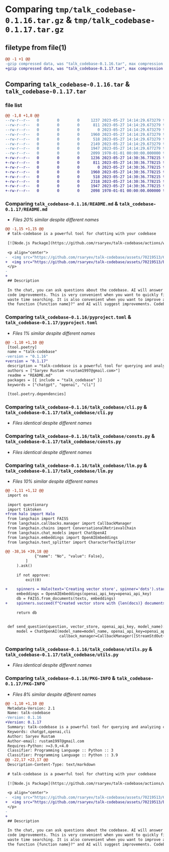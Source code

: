 # Comparing `tmp/talk_codebase-0.1.16.tar.gz` & `tmp/talk_codebase-0.1.17.tar.gz`

## filetype from file(1)

```diff
@@ -1 +1 @@
-gzip compressed data, was "talk_codebase-0.1.16.tar", max compression
+gzip compressed data, was "talk_codebase-0.1.17.tar", max compression
```

## Comparing `talk_codebase-0.1.16.tar` & `talk_codebase-0.1.17.tar`

### file list

```diff
@@ -1,8 +1,8 @@
--rw-r--r--   0        0        0     1237 2023-05-27 14:14:29.673279 talk_codebase-0.1.16/README.md
--rw-r--r--   0        0        0      811 2023-05-27 14:14:29.673279 talk_codebase-0.1.16/pyproject.toml
--rw-r--r--   0        0        0        0 2023-05-27 14:14:29.673279 talk_codebase-0.1.16/talk_codebase/__init__.py
--rw-r--r--   0        0        0     1960 2023-05-27 14:14:29.673279 talk_codebase-0.1.16/talk_codebase/cli.py
--rw-r--r--   0        0        0      518 2023-05-27 14:14:29.673279 talk_codebase-0.1.16/talk_codebase/consts.py
--rw-r--r--   0        0        0     2149 2023-05-27 14:14:29.673279 talk_codebase-0.1.16/talk_codebase/llm.py
--rw-r--r--   0        0        0     1947 2023-05-27 14:14:29.677279 talk_codebase-0.1.16/talk_codebase/utils.py
--rw-r--r--   0        0        0     2099 1970-01-01 00:00:00.000000 talk_codebase-0.1.16/PKG-INFO
+-rw-r--r--   0        0        0     1236 2023-05-27 14:30:36.778215 talk_codebase-0.1.17/README.md
+-rw-r--r--   0        0        0      811 2023-05-27 14:30:36.778215 talk_codebase-0.1.17/pyproject.toml
+-rw-r--r--   0        0        0        0 2023-05-27 14:30:36.778215 talk_codebase-0.1.17/talk_codebase/__init__.py
+-rw-r--r--   0        0        0     1960 2023-05-27 14:30:36.778215 talk_codebase-0.1.17/talk_codebase/cli.py
+-rw-r--r--   0        0        0      518 2023-05-27 14:30:36.778215 talk_codebase-0.1.17/talk_codebase/consts.py
+-rw-r--r--   0        0        0     2318 2023-05-27 14:30:36.778215 talk_codebase-0.1.17/talk_codebase/llm.py
+-rw-r--r--   0        0        0     1947 2023-05-27 14:30:36.778215 talk_codebase-0.1.17/talk_codebase/utils.py
+-rw-r--r--   0        0        0     2098 1970-01-01 00:00:00.000000 talk_codebase-0.1.17/PKG-INFO
```

### Comparing `talk_codebase-0.1.16/README.md` & `talk_codebase-0.1.17/README.md`

 * *Files 20% similar despite different names*

```diff
@@ -1,15 +1,15 @@
 # talk-codebase is a powerful tool for chatting with your codebase
 
 [![Node.js Package](https://github.com/rsaryev/talk-codebase/actions/workflows/python-publish.yml/badge.svg)](https://github.com/rsaryev/talk-codebase/actions/workflows/python-publish.yml)
 
 <p align="center">
-  <img src="https://github.com/rsaryev/talk-codebase/assets/70219513/6d92e905-fb1b-4235-857b-e6e19041ad79" width="800" alt="chat">
+  <img src="https://github.com/rsaryev/talk-codebase/assets/70219513/b5d338f9-14a5-417b-9690-83f5cd66facf" width="800" alt="chat">
 </p>
- 
+
 ## Description
 
 In the chat, you can ask questions about the codebase. AI will answer your questions, and if necessary, it will offer
 code improvements. This is very convenient when you want to quickly find something in the codebase, but don't want to
 waste time searching. It is also convenient when you want to improve a specific function, you can ask "How can I improve
 the function {function name}?" and AI will suggest improvements. Codebase is analyzed using openai.
```

### Comparing `talk_codebase-0.1.16/pyproject.toml` & `talk_codebase-0.1.17/pyproject.toml`

 * *Files 1% similar despite different names*

```diff
@@ -1,10 +1,10 @@
 [tool.poetry]
 name = "talk-codebase"
-version = "0.1.16"
+version = "0.1.17"
 description = "talk-codebase is a powerful tool for querying and analyzing codebases."
 authors = ["Saryev Rustam <rustam1997@gmail.com>"]
 readme = "README.md"
 packages = [{ include = "talk_codebase" }]
 keywords = ["chatgpt", "openai", "cli"]
 
 [tool.poetry.dependencies]
```

### Comparing `talk_codebase-0.1.16/talk_codebase/cli.py` & `talk_codebase-0.1.17/talk_codebase/cli.py`

 * *Files identical despite different names*

### Comparing `talk_codebase-0.1.16/talk_codebase/consts.py` & `talk_codebase-0.1.17/talk_codebase/consts.py`

 * *Files identical despite different names*

### Comparing `talk_codebase-0.1.16/talk_codebase/llm.py` & `talk_codebase-0.1.17/talk_codebase/llm.py`

 * *Files 10% similar despite different names*

```diff
@@ -1,11 +1,12 @@
 import os
 
 import questionary
 import tiktoken
+from halo import Halo
 from langchain import FAISS
 from langchain.callbacks.manager import CallbackManager
 from langchain.chains import ConversationalRetrievalChain
 from langchain.chat_models import ChatOpenAI
 from langchain.embeddings import OpenAIEmbeddings
 from langchain.text_splitter import CharacterTextSplitter
 
@@ -38,16 +39,18 @@
             {"name": "No", "value": False},
         ]
     ).ask()
 
     if not approve:
         exit(0)
 
+    spinners = Halo(text='Creating vector store', spinner='dots').start()
     embeddings = OpenAIEmbeddings(openai_api_key=openai_api_key)
     db = FAISS.from_documents(texts, embeddings)
+    spinners.succeed(f"Created vector store with {len(docs)} documents")
 
     return db
 
 
 def send_question(question, vector_store, openai_api_key, model_name):
     model = ChatOpenAI(model_name=model_name, openai_api_key=openai_api_key, streaming=True,
                        callback_manager=CallbackManager([StreamStdOut()]))
```

### Comparing `talk_codebase-0.1.16/talk_codebase/utils.py` & `talk_codebase-0.1.17/talk_codebase/utils.py`

 * *Files identical despite different names*

### Comparing `talk_codebase-0.1.16/PKG-INFO` & `talk_codebase-0.1.17/PKG-INFO`

 * *Files 8% similar despite different names*

```diff
@@ -1,10 +1,10 @@
 Metadata-Version: 2.1
 Name: talk-codebase
-Version: 0.1.16
+Version: 0.1.17
 Summary: talk-codebase is a powerful tool for querying and analyzing codebases.
 Keywords: chatgpt,openai,cli
 Author: Saryev Rustam
 Author-email: rustam1997@gmail.com
 Requires-Python: >=3.9,<4.0
 Classifier: Programming Language :: Python :: 3
 Classifier: Programming Language :: Python :: 3.9
@@ -22,17 +22,17 @@
 Description-Content-Type: text/markdown
 
 # talk-codebase is a powerful tool for chatting with your codebase
 
 [![Node.js Package](https://github.com/rsaryev/talk-codebase/actions/workflows/python-publish.yml/badge.svg)](https://github.com/rsaryev/talk-codebase/actions/workflows/python-publish.yml)
 
 <p align="center">
-  <img src="https://github.com/rsaryev/talk-codebase/assets/70219513/6d92e905-fb1b-4235-857b-e6e19041ad79" width="800" alt="chat">
+  <img src="https://github.com/rsaryev/talk-codebase/assets/70219513/b5d338f9-14a5-417b-9690-83f5cd66facf" width="800" alt="chat">
 </p>
- 
+
 ## Description
 
 In the chat, you can ask questions about the codebase. AI will answer your questions, and if necessary, it will offer
 code improvements. This is very convenient when you want to quickly find something in the codebase, but don't want to
 waste time searching. It is also convenient when you want to improve a specific function, you can ask "How can I improve
 the function {function name}?" and AI will suggest improvements. Codebase is analyzed using openai.
```

